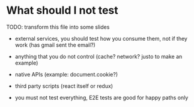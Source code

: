 # What should I not test

TODO: transform this file into some slides

- external services, you should test how you consume them, not if they work (has gmail sent the email?)

- anything that you do not control (cache? network? justo to make an example)

- native APIs (example: document.cookie?)

- third party scripts (react itself or redux)

- you must not test everything, E2E tests are good for happy paths only
